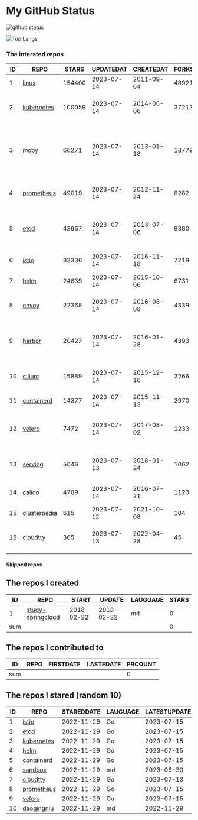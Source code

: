 # My GitHub Status

<img src="https://github-readme-stats-1.yihong0618.vercel.app/api?username=daoqingniu&show_icons=true&&&hide_title=true&count_private=true" alt="github status" />

![Top Langs](https://github-readme-stats-1.yihong0618.vercel.app/api/top-langs/?username=daoqingniu&layout=compact)

<!--START_SECTION:github_repos-->
### The intersted repos
| ID |                              REPO                               | STARS  | UPDATEDAT  | CREATEDAT  | FORKSCOUNT |                                              DESCRIPTIONS                                              |
|----|-----------------------------------------------------------------|--------|------------|------------|------------|--------------------------------------------------------------------------------------------------------|
|  1 | [linux](https://github.com/torvalds/linux)                      | 154400 | 2023-07-14 | 2011-09-04 |      48921 | Linux kernel source tree                                                                               |
|  2 | [kubernetes](https://github.com/kubernetes/kubernetes)          | 100059 | 2023-07-14 | 2014-06-06 |      37213 | Production-Grade Container Scheduling and Management                                                   |
|  3 | [moby](https://github.com/moby/moby)                            |  66271 | 2023-07-14 | 2013-01-18 |      18779 | Moby Project - a collaborative project for the container ecosystem to assemble container-based systems |
|  4 | [prometheus](https://github.com/prometheus/prometheus)          |  49019 | 2023-07-14 | 2012-11-24 |       8282 | The Prometheus monitoring system and time series database.                                             |
|  5 | [etcd](https://github.com/etcd-io/etcd)                         |  43967 | 2023-07-14 | 2013-07-06 |       9380 | Distributed reliable key-value store for the most critical data of a distributed system                |
|  6 | [istio](https://github.com/istio/istio)                         |  33336 | 2023-07-14 | 2016-11-18 |       7219 | Connect, secure, control, and observe services.                                                        |
|  7 | [helm](https://github.com/helm/helm)                            |  24639 | 2023-07-14 | 2015-10-06 |       6731 | The Kubernetes Package Manager                                                                         |
|  8 | [envoy](https://github.com/envoyproxy/envoy)                    |  22368 | 2023-07-14 | 2016-08-08 |       4339 | Cloud-native high-performance edge/middle/service proxy                                                |
|  9 | [harbor](https://github.com/goharbor/harbor)                    |  20427 | 2023-07-14 | 2016-01-28 |       4393 | An open source trusted cloud native registry project that stores, signs, and scans content.            |
| 10 | [cilium](https://github.com/cilium/cilium)                      |  15889 | 2023-07-14 | 2015-12-16 |       2266 | eBPF-based Networking, Security, and Observability                                                     |
| 11 | [containerd](https://github.com/containerd/containerd)          |  14377 | 2023-07-14 | 2015-11-13 |       2970 | An open and reliable container runtime                                                                 |
| 12 | [velero](https://github.com/vmware-tanzu/velero)                |   7472 | 2023-07-14 | 2017-08-02 |       1233 | Backup and migrate Kubernetes applications and their persistent volumes                                |
| 13 | [serving](https://github.com/knative/serving)                   |   5046 | 2023-07-13 | 2018-01-24 |       1062 | Kubernetes-based, scale-to-zero, request-driven compute                                                |
| 14 | [calico](https://github.com/projectcalico/calico)               |   4789 | 2023-07-14 | 2016-07-21 |       1123 | Cloud native networking and network security                                                           |
| 15 | [clusterpedia](https://github.com/clusterpedia-io/clusterpedia) |    615 | 2023-07-12 | 2021-10-08 |        104 | The Encyclopedia of Kubernetes clusters                                                                |
| 16 | [cloudtty](https://github.com/cloudtty/cloudtty)                |    365 | 2023-07-13 | 2022-04-28 |         45 | A Friendly Kubernetes CloudShell (Web Terminal) !                                                      |



#### Skipped repos
<!--END_SECTION:github_repos-->

<!--START_SECTION:my_github-->
## The repos I created
| ID  |                                 REPO                                 |   START    |   UPDATE   | LAUGUAGE | STARS |
|-----|----------------------------------------------------------------------|------------|------------|----------|-------|
|   1 | [study-springcloud](https://github.com/daoqingniu/study-springcloud) | 2018-02-22 | 2018-02-22 | md       |     0 |
| sum |                                                                      |            |            |          |     0 |

## The repos I contributed to
| ID  | REPO | FIRSTDATE | LASTEDATE | PRCOUNT |
|-----|------|-----------|-----------|---------|
| sum |      |           |           |       0 |

## The repos I stared (random 10)
| ID |                          REPO                          | STAREDDATE | LAUGUAGE | LATESTUPDATE |
|----|--------------------------------------------------------|------------|----------|--------------|
|  1 | [istio](https://github.com/istio/istio)                | 2022-11-29 | Go       | 2023-07-15   |
|  2 | [etcd](https://github.com/etcd-io/etcd)                | 2022-11-29 | Go       | 2023-07-15   |
|  3 | [kubernetes](https://github.com/kubernetes/kubernetes) | 2022-11-29 | Go       | 2023-07-15   |
|  4 | [helm](https://github.com/helm/helm)                   | 2022-11-29 | Go       | 2023-07-15   |
|  5 | [containerd](https://github.com/containerd/containerd) | 2022-11-29 | Go       | 2023-07-15   |
|  6 | [sandbox](https://github.com/cncf/sandbox)             | 2022-11-29 | md       | 2023-06-30   |
|  7 | [cloudtty](https://github.com/cloudtty/cloudtty)       | 2022-11-29 | Go       | 2023-07-13   |
|  8 | [prometheus](https://github.com/prometheus/prometheus) | 2022-11-29 | Go       | 2023-07-15   |
|  9 | [velero](https://github.com/vmware-tanzu/velero)       | 2022-11-29 | Go       | 2023-07-15   |
| 10 | [daoqingniu](https://github.com/daoqingniu/daoqingniu) | 2022-11-29 | md       | 2022-11-29   |

<!--END_SECTION:my_github-->
